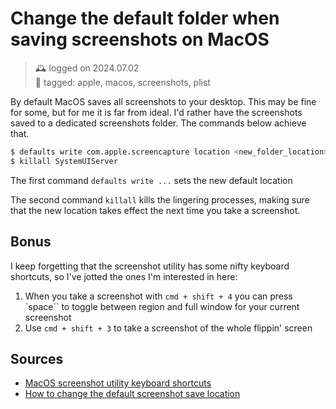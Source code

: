 # Change the default folder when saving screenshots on MacOS
> 🕰️ logged on 2024.07.02 <br>
> 🔖 tagged: apple, macos, screenshots, plist

By default MacOS saves all screenshots to your desktop. This may be fine for some, but for me it is far from ideal. I'd rather have the screenshots saved to a dedicated screenshots folder. The commands below achieve that.

```zsh
$ defaults write com.apple.screencapture location <new_folder_location>
$ killall SystemUIServer
```

The first command `defaults write ...` sets the new default location

The second command `killall` kills the lingering processes, making sure that the new location takes effect the next time you take a screenshot.

## Bonus
I keep forgetting that the screenshot utility has some nifty keyboard shortcuts, so I've jotted the ones I'm interested in here:

1. When you take a screenshot with `cmd + shift + 4` you can press `space`` to toggle between region and full window for your current screenshot
2. Use `cmd + shift + 3` to take a screenshot of the whole flippin' screen

## Sources
+ [MacOS screenshot utility keyboard shortcuts](https://support.apple.com/guide/mac-help/take-a-screenshot-mh26782/mac)
+ [How to change the default screenshot save location](http://osxdaily.com/2011/01/26/change-the-screenshot-save-file-location-in-mac-os-x/)
